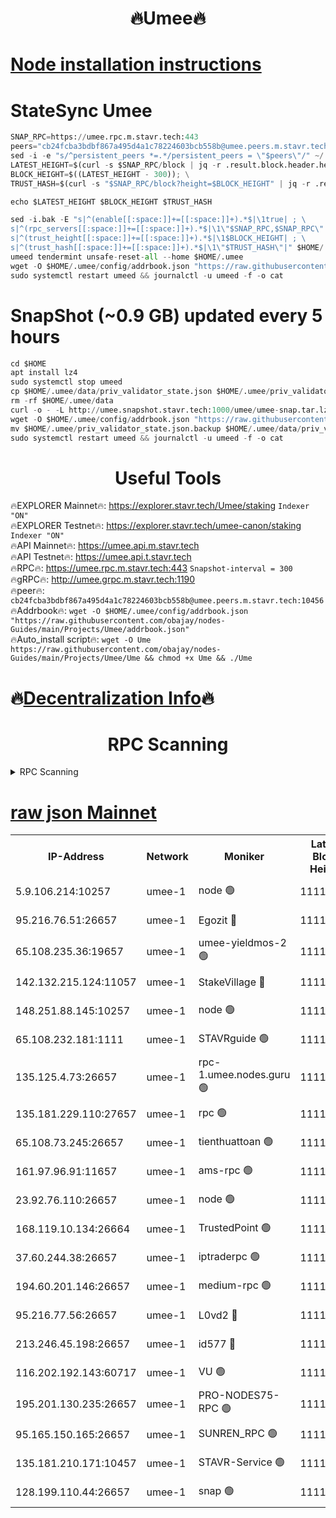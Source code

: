 <h1 align="center"> 🔥Umee🔥</h1>


[Node installation instructions](https://github.com/obajay/nodes-Guides/tree/main/Projects/Umee)
=
# StateSync Umee
```python
SNAP_RPC=https://umee.rpc.m.stavr.tech:443
peers="cb24fcba3bdbf867a495d4a1c78224603bcb558b@umee.peers.m.stavr.tech:10456"
sed -i -e "s/^persistent_peers *=.*/persistent_peers = \"$peers\"/" ~/.umee/config/config.toml
LATEST_HEIGHT=$(curl -s $SNAP_RPC/block | jq -r .result.block.header.height); \
BLOCK_HEIGHT=$((LATEST_HEIGHT - 300)); \
TRUST_HASH=$(curl -s "$SNAP_RPC/block?height=$BLOCK_HEIGHT" | jq -r .result.block_id.hash)

echo $LATEST_HEIGHT $BLOCK_HEIGHT $TRUST_HASH

sed -i.bak -E "s|^(enable[[:space:]]+=[[:space:]]+).*$|\1true| ; \
s|^(rpc_servers[[:space:]]+=[[:space:]]+).*$|\1\"$SNAP_RPC,$SNAP_RPC\"| ; \
s|^(trust_height[[:space:]]+=[[:space:]]+).*$|\1$BLOCK_HEIGHT| ; \
s|^(trust_hash[[:space:]]+=[[:space:]]+).*$|\1\"$TRUST_HASH\"|" $HOME/.umee/config/config.toml
umeed tendermint unsafe-reset-all --home $HOME/.umee
wget -O $HOME/.umee/config/addrbook.json "https://raw.githubusercontent.com/obajay/nodes-Guides/main/Projects/Umee/addrbook.json"
sudo systemctl restart umeed && journalctl -u umeed -f -o cat
```
# SnapShot (~0.9 GB) updated every 5 hours
```python
cd $HOME
apt install lz4
sudo systemctl stop umeed
cp $HOME/.umee/data/priv_validator_state.json $HOME/.umee/priv_validator_state.json.backup
rm -rf $HOME/.umee/data
curl -o - -L http://umee.snapshot.stavr.tech:1000/umee/umee-snap.tar.lz4 | lz4 -c -d - | tar -x -C $HOME/.umee --strip-components 2
wget -O $HOME/.umee/config/addrbook.json "https://raw.githubusercontent.com/obajay/nodes-Guides/main/Projects/Umee/addrbook.json"
mv $HOME/.umee/priv_validator_state.json.backup $HOME/.umee/data/priv_validator_state.json
sudo systemctl restart umeed && journalctl -u umeed -f -o cat
```
 <h1 align="center"> Useful Tools</h1>

🔥EXPLORER Mainnet🔥:      https://explorer.stavr.tech/Umee/staking             `Indexer "ON"` \
🔥EXPLORER Testnet🔥:        https://explorer.stavr.tech/umee-canon/staking      `Indexer "ON"` \
🔥API Mainnet🔥:                   https://umee.api.m.stavr.tech \
🔥API Testnet🔥:                     https://umee.api.t.stavr.tech \
🔥RPC🔥:                           https://umee.rpc.m.stavr.tech:443                     `Snapshot-interval = 300` \
🔥gRPC🔥:                              http://umee.grpc.m.stavr.tech:1190 \
🔥peer🔥:                     `cb24fcba3bdbf867a495d4a1c78224603bcb558b@umee.peers.m.stavr.tech:10456` \
🔥Addrbook🔥:    ```wget -O $HOME/.umee/config/addrbook.json "https://raw.githubusercontent.com/obajay/nodes-Guides/main/Projects/Umee/addrbook.json"``` \
🔥Auto_install script🔥: ```wget -O Ume https://raw.githubusercontent.com/obajay/nodes-Guides/main/Projects/Umee/Ume && chmod +x Ume && ./Ume```

🔥[Decentralization Info](https://github.com/obajay/StateSync-snapshots/tree/main/Projects/Umee/Decentralization)🔥
=

<h1 align="center"> RPC Scanning</h1>

<details>
<summary>RPC Scanning</summary>

<h2 align="center"> We scan nodes in real time every 4 hours. And we provide the final result of RPC endpoints.
We cannot influence the operation of these nodes in any way. </h2>


```python
If Voting Power is higher than 0 --> then the Node is a validator of the network and may be subject to attack and be a potential threat to the chain.
```
```python
We marked such validators with a red symbol
```

</details>

[raw json Mainnet](https://rpc-check.umeem.stavr.tech/umeem/rpc-umeem-result.json)
=



<table><tr><th>IP-Address</th><th>Network</th><th>Moniker</th><th>Latest Block Height</th><th>Earliest Block Height</th><th>Catching Up</th><th>Tx Index</th><th>Voting Power</th><th>Scan Time</th></tr><tr><td>5.9.106.214:10257</td><td>umee-1</td><td>node 🟢</td><td>11116674</td><td>7942001</td><td>False</td><td>on</td><td>0</td><td>2024-03-21T11:16:34.760703107UTC</td></tr><tr><td>95.216.76.51:26657</td><td>umee-1</td><td>Egozit 🔴</td><td>11116682</td><td>8262001</td><td>False</td><td>off</td><td>38787986</td><td>2024-03-21T11:17:22.981633119UTC</td></tr><tr><td>65.108.235.36:19657</td><td>umee-1</td><td>umee-yieldmos-2 🟢</td><td>11116639</td><td>9575548</td><td>False</td><td>on</td><td>0</td><td>2024-03-21T11:13:02.897053845UTC</td></tr><tr><td>142.132.215.124:11057</td><td>umee-1</td><td>StakeVillage 🔴</td><td>11116702</td><td>10027726</td><td>False</td><td>on</td><td>1758110</td><td>2024-03-21T11:19:20.522421457UTC</td></tr><tr><td>148.251.88.145:10257</td><td>umee-1</td><td>node 🟢</td><td>11116652</td><td>10179652</td><td>False</td><td>on</td><td>0</td><td>2024-03-21T11:14:21.615451433UTC</td></tr><tr><td>65.108.232.181:1111</td><td>umee-1</td><td>STAVRguide 🟢</td><td>11116636</td><td>10560001</td><td>False</td><td>on</td><td>0</td><td>2024-03-21T11:12:46.156245340UTC</td></tr><tr><td>135.125.4.73:26657</td><td>umee-1</td><td>rpc-1.umee.nodes.guru 🟢</td><td>11116683</td><td>10691018</td><td>False</td><td>on</td><td>0</td><td>2024-03-21T11:17:25.388637996UTC</td></tr><tr><td>135.181.229.110:27657</td><td>umee-1</td><td>rpc 🟢</td><td>11116648</td><td>10754071</td><td>False</td><td>on</td><td>0</td><td>2024-03-21T11:13:54.762162069UTC</td></tr><tr><td>65.108.73.245:26657</td><td>umee-1</td><td>tienthuattoan 🟢</td><td>11116663</td><td>10787155</td><td>False</td><td>on</td><td>0</td><td>2024-03-21T11:15:24.619572988UTC</td></tr><tr><td>161.97.96.91:11657</td><td>umee-1</td><td>ams-rpc 🟢</td><td>11116694</td><td>10929930</td><td>False</td><td>on</td><td>0</td><td>2024-03-21T11:18:31.912117427UTC</td></tr><tr><td>23.92.76.110:26657</td><td>umee-1</td><td>node 🟢</td><td>11116704</td><td>10938001</td><td>False</td><td>on</td><td>0</td><td>2024-03-21T11:19:31.646695227UTC</td></tr><tr><td>168.119.10.134:26664</td><td>umee-1</td><td>TrustedPoint 🟢</td><td>11116664</td><td>10998445</td><td>False</td><td>on</td><td>0</td><td>2024-03-21T11:15:31.047690696UTC</td></tr><tr><td>37.60.244.38:26657</td><td>umee-1</td><td>iptraderpc 🟢</td><td>11116647</td><td>11013104</td><td>False</td><td>on</td><td>0</td><td>2024-03-21T11:13:50.308891666UTC</td></tr><tr><td>194.60.201.146:26657</td><td>umee-1</td><td>medium-rpc 🟢</td><td>11116655</td><td>11013104</td><td>False</td><td>on</td><td>0</td><td>2024-03-21T11:14:36.657695403UTC</td></tr><tr><td>95.216.77.56:26657</td><td>umee-1</td><td>L0vd2 🔴</td><td>11116694</td><td>11016694</td><td>False</td><td>off</td><td>38530690</td><td>2024-03-21T11:18:31.589660183UTC</td></tr><tr><td>213.246.45.198:26657</td><td>umee-1</td><td>id577 🔴</td><td>11116653</td><td>11029001</td><td>False</td><td>on</td><td>35123627</td><td>2024-03-21T11:14:23.998780368UTC</td></tr><tr><td>116.202.192.143:60717</td><td>umee-1</td><td>VU 🟢</td><td>11116644</td><td>11042001</td><td>False</td><td>off</td><td>0</td><td>2024-03-21T11:13:32.513735329UTC</td></tr><tr><td>195.201.130.235:26657</td><td>umee-1</td><td>PRO-NODES75-RPC 🟢</td><td>11116673</td><td>11071831</td><td>False</td><td>on</td><td>0</td><td>2024-03-21T11:16:24.075113521UTC</td></tr><tr><td>95.165.150.165:26657</td><td>umee-1</td><td>SUNREN_RPC 🟢</td><td>11116694</td><td>11086378</td><td>False</td><td>on</td><td>0</td><td>2024-03-21T11:18:31.219256637UTC</td></tr><tr><td>135.181.210.171:10457</td><td>umee-1</td><td>STAVR-Service 🟢</td><td>11116686</td><td>11113001</td><td>False</td><td>on</td><td>0</td><td>2024-03-21T11:17:48.386321505UTC</td></tr><tr><td>128.199.110.44:26657</td><td>umee-1</td><td>snap 🟢</td><td>11116691</td><td>11113491</td><td>False</td><td>off</td><td>0</td><td>2024-03-21T11:18:16.246965874UTC</td></tr></table>

